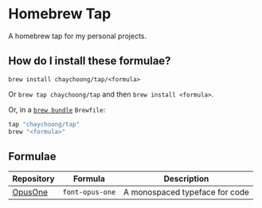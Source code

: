 # Homebrew Tap

A homebrew tap for my personal projects.

## How do I install these formulae?

`brew install chaychoong/tap/<formula>`

Or `brew tap chaychoong/tap` and then `brew install <formula>`.

Or, in a [`brew bundle`](https://github.com/Homebrew/homebrew-bundle) `Brewfile`:

```ruby
tap "chaychoong/tap"
brew "<formula>"
```

## Formulae

| Repository | Formula | Description |
| ---------- | ------- | ----------- |
| [OpusOne](https://github.com/chaychoong/OpusOne) | `font-opus-one` | A monospaced typeface for code |

